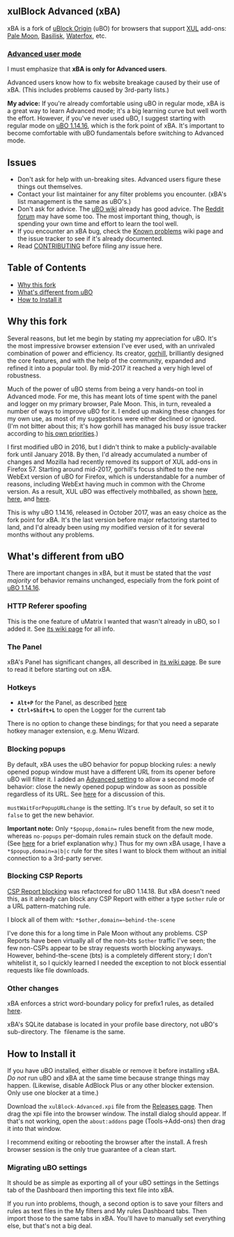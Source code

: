 ## xulBlock Advanced (xBA)

xBA is a fork of [uBlock Origin](https://github.com/gorhill/uBlock) (uBO) for browsers that support [XUL](https://en.wikipedia.org/wiki/XUL) add-ons: [Pale Moon](http://www.palemoon.org/), [Basilisk](http://www.basilisk-browser.org/), [Waterfox](https://www.waterfoxproject.org/), etc.

### [Advanced user mode](https://github.com/gorhill/uBlock/wiki/Advanced-user-features)

I must emphasize that **xBA is only for Advanced users**.

Advanced users know how to fix website breakage caused by their use of xBA. (This includes problems caused by 3rd-party lists.)

**My advice:** If you're already comfortable using uBO in regular mode, xBA is a great way to learn Advanced mode; it's a big learning curve but well worth the effort. However, if you've never used uBO, I suggest starting with regular mode on [uBO 1.14.16](https://github.com/gorhill/uBlock/releases/tag/1.14.16), which is the fork point of xBA. It's important to become comfortable with uBO fundamentals before switching to Advanced mode.

## Issues
* Don't ask for help with un-breaking sites. Advanced users figure these things out themselves.
* Contact your list maintainer for any filter problems you encounter. (xBA's list management is the same as uBO's.)
* Don't ask for advice. The [uBO wiki](https://github.com/gorhill/uBlock/wiki) already has good advice. The [Reddit forum](https://www.reddit.com/r/uBlockOrigin/) may have some too. The most important thing, though, is spending your own time and effort to learn the tool well.
* If you encounter an xBA bug, check the [Known problems](https://github.com/joey04/xulBlock-Advanced/wiki/Known-problems) wiki page and the issue tracker to see if it's already documented.
* Read [CONTRIBUTING](https://github.com/joey04/xulBlock-Advanced/blob/master/CONTRIBUTING.md) before filing any issue here.

## Table of Contents
* [Why this fork](#why-this-fork)
* [What's different from uBO](#whats-different-from-ubo)
* [How to Install it](#how-to-install-it)

## Why this fork
Several reasons, but let me begin by stating my appreciation for uBO. It's the most impressive browser extension I've ever used, with an unrivaled combination of power and efficiency. Its creator, [gorhill](https://github.com/gorhill), brilliantly designed the core features, and with the help of the community, expanded and refined it into a popular tool. By mid-2017 it reached a very high level of robustness.

Much of the power of uBO stems from being a very hands-on tool in Advanced mode. For me, this has meant lots of time spent with the panel and logger on my primary browser, Pale Moon. This, in turn, revealed a number of ways to improve uBO for it. I ended up making these changes for my own use, as most of my suggestions were either declined or ignored. (I'm not bitter about this; it's how gorhill has managed his busy issue tracker according to [his own priorities](https://github.com/gorhill/uBlock/issues/2649#issuecomment-304310972).)

I first modified uBO in 2016, but I didn't think to make a publicly-available fork until January 2018. By then, I'd already accumulated a number of changes and Mozilla had recently removed its support of XUL add-ons in Firefox 57. Starting around mid-2017, gorhill's focus shifted to the new WebExt version of uBO for Firefox, which is understandable for a number of reasons, including WebExt having much in common with the Chrome version. As a result, XUL uBO was effectively mothballed, as shown [here](https://github.com/gorhill/uBlock/issues/3046), [here](https://github.com/gorhill/uBlock/wiki/Firefox-WebExtensions/1f950bc8d0bfcd55b281549b89e102575924c0ba#future-of-ubolegacy), and [here](https://github.com/gorhill/uBlock/issues/3306).

This is why uBO 1.14.16, released in October 2017, was an easy choice as the fork point for xBA. It's the last version before major refactoring started to land, and I'd already been using my modified version of it for several months without any problems.

## What's different from uBO
There are important changes in xBA, but it must be stated that the _vast majority_ of behavior remains unchanged, especially from the fork point of [uBO 1.14.16](https://github.com/gorhill/uBlock/releases/tag/1.14.16).

### HTTP Referer spoofing
This is the one feature of uMatrix I wanted that wasn't already in uBO, so I added it. See [its wiki page](https://github.com/joey04/xulBlock-Advanced/wiki/HTTP-Referer-spoofing) for all info.

### The Panel
xBA's Panel has significant changes, all described in [its wiki page](https://github.com/joey04/xulBlock-Advanced/wiki/The-Panel). Be sure to read it before starting out on xBA.

### Hotkeys
* **`Alt+P`** for the Panel, as described [here](https://github.com/joey04/xulBlock-Advanced/wiki/The-Panel)
* **`Ctrl+Shift+L`** to open the Logger for the current tab

There is no option to change these bindings; for that you need a separate hotkey manager extension, e.g. Menu Wizard.

### Blocking popups
By default, xBA uses the uBO behavior for popup blocking rules: a newly opened popup window must have a different URL from its opener before uBO will filter it. I added an [Advanced setting](https://github.com/joey04/xulBlock-Advanced/wiki/Advanced-settings) to allow a second mode of behavior: close the newly opened popup window as soon as possible regardless of its URL. See [here](https://github.com/gorhill/uBlock/issues/3133) for a discussion of this.

`mustWaitForPopupURLchange` is the setting. It's `true` by default, so set it to `false` to get the new behavior.

**Important note:** Only `*$popup,domain=` rules benefit from the new mode, whereas `no-popups` per-domain rules remain stuck on the default mode. (See [here](https://github.com/gorhill/uBlock/issues/3164#issuecomment-338967952) for a brief explanation why.) Thus for my own xBA usage, I have a `*$popup,domain=a|b|c` rule for the sites I want to block them without an initial connection to a 3rd-party server.

### Blocking CSP Reports
[CSP Report blocking](https://github.com/gorhill/uBlock/wiki/Dashboard:-Settings#block-csp-reports) was refactored for uBO 1.14.18. But xBA doesn't need this, as it already can block any CSP Report with either a type `$other` rule or a URL pattern-matching rule.

I block all of them with: `*$other,domain=~behind-the-scene`

I've done this for a long time in Pale Moon without any problems. CSP Reports have been virtually all of the non-bts `$other` traffic I've seen; the few non-CSPs appear to be stray requests worth blocking anyways. However, behind-the-scene (bts) is a completely different story; I don't whitelist it, so I quickly learned I needed the exception to not block essential requests like file downloads.

### Other changes
xBA enforces a strict word-boundary policy for prefix1 rules, as detailed [here](https://github.com/gorhill/uBlock/issues/3011).

xBA's SQLite database is located in your profile base directory, not uBO's sub-directory. The  filename is the same.

## How to Install it
If you have uBO installed, either disable or remove it before installing xBA. *Do not* run uBO and xBA at the same time because strange things may happen. (Likewise, disable AdBlock Plus or any other blocker extension. Only use one blocker at a time.)

Download the `xulBlock-Advanced.xpi` file from the [Releases page](https://github.com/joey04/xulBlock-Advanced/releases). Then drag the xpi file into the browser window. The install dialog should appear. If that's not working, open the `about:addons` page (Tools->Add-ons) then drag it into that window.

I recommend exiting or rebooting the browser after the install. A fresh browser session is the only true guarantee of a clean start.

### Migrating uBO settings
It should be as simple as exporting all of your uBO settings in the Settings tab of the Dashboard then importing this text file into xBA.

If you run into problems, though, a second option is to save your filters and rules as text files in the My filters and My rules Dashboard tabs. Then import those to the same tabs in xBA. You'll have to manually set everything else, but that's not a big deal.
